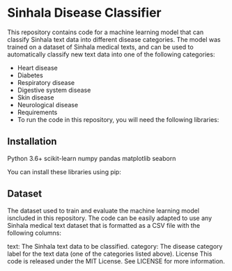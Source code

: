 # Sinhala Disease Classifier
This repository contains code for a machine learning model that can classify Sinhala text data into different disease categories. The model was trained on a dataset of Sinhala medical texts, and can be used to automatically classify new text data into one of the following categories:

* Heart disease
* Diabetes
* Respiratory disease
* Digestive system disease
* Skin disease
* Neurological disease
* Requirements
* To run the code in this repository, you will need the following libraries:

## Installation

Python 3.6+
scikit-learn
numpy
pandas
matplotlib
seaborn

You can install these libraries using pip:

## Dataset

The dataset used to train and evaluate the machine learning model isncluded in this repository. The code can be easily adapted to use any Sinhala medical text dataset that is formatted as a CSV file with the following columns:

text: The Sinhala text data to be classified.
category: The disease category label for the text data (one of the categories listed above).
License
This code is released under the MIT License. See LICENSE for more information.
